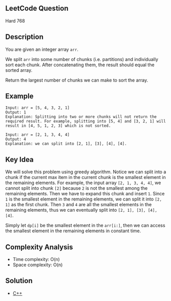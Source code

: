 ## LeetCode Question
Hard 768

## Description
You are given an integer array `arr`.

We split `arr` into some number of chunks (i.e. partitions) and individually sort each chunk. After concatenating them, the result should equal the sorted array.

Return the largest number of chunks we can make to sort the array.

## Example
```
Input: arr = [5, 4, 3, 2, 1]
Output: 1
Explanation: Splitting into two or more chunks will not return the required result. For example, splitting into [5, 4] and [3, 2, 1] will result in [4, 5, 1, 2, 3] which is not sorted.

Input: arr = [2, 1, 3, 4, 4]
Output: 4
Explanation: we can split into [2, 1], [3], [4], [4].
```

## Key Idea
We will solve this problem using greedy algorithm. Notice we can split into a chunk if the current max item in the current chunk is the smallest element in the remaining elements. For example, the input array `[2, 1, 3, 4, 4]`, we cannot split into chunk `[2]` because `2` is not the smallest among the remaining elements. Then we have to expand this chunk and insert `1`. Since `1` is the smallest element in the remaining elements, we can split it into `[2, 1]` as the first chunk. Then `3` and `4` are all the smallest elements in the remaining elements, thus we can eventually split into `[2, 1], [3], [4], [4]`.

Simply let `dp[i]` be the smallest element in the `arr[i:]`, then we can access the smallest element in the remaining elements in constant time.

## Complexity Analysis
- Time complexity: O(n)
- Space complexity: O(n)

## Solution
- [C++](solution.cpp)